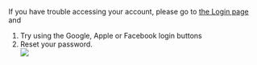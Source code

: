 <p>If you have trouble accessing your account, please go to <a href="https://staging.turingpi.com/my-account/" target="_blank" rel="noopener">the Login page</a> and </p>
<ol>
<li>Try using the Google, Apple or Facebook login buttons</li>
<li>Reset your password.<br><img src="https://api.monosnap.com/file/download?id=0C16apyYGW8Dp3jHTXkMziuTb7U2M3">
</li>
</ol>